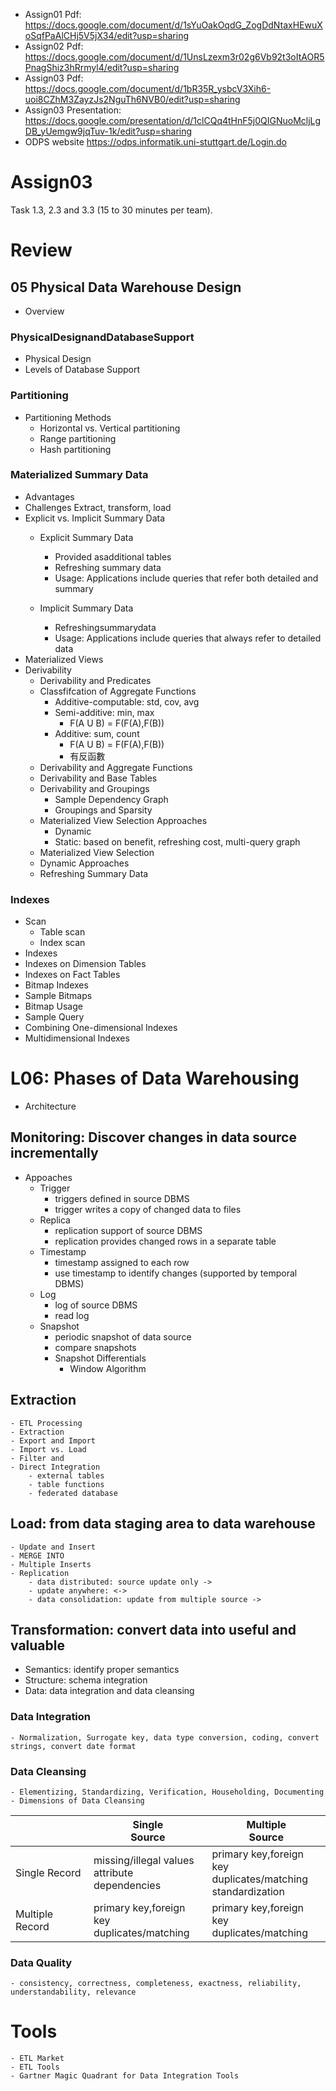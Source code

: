 - Assign01 Pdf: https://docs.google.com/document/d/1sYuOakOqdG_ZogDdNtaxHEwuXoSqfPaAlCHj5V5jX34/edit?usp=sharing
- Assign02 Pdf: https://docs.google.com/document/d/1UnsLzexm3r02g6Vb92t3oItAOR5PnagShiz3hRrmyl4/edit?usp=sharing
- Assign03 Pdf: https://docs.google.com/document/d/1bR35R_ysbcV3Xih6-uoi8CZhM3ZayzJs2NguTh6NVB0/edit?usp=sharing
- Assign03 Presentation: https://docs.google.com/presentation/d/1clCQq4tHnF5j0QIGNuoMcljLgDB_yUemgw9jqTuv-1k/edit?usp=sharing
- ODPS website https://odps.informatik.uni-stuttgart.de/Login.do

# Assign03


Task 1.3, 2.3 and 3.3 (15 to 30 minutes per team).

# Review
## 05 Physical Data Warehouse Design
- Overview
### PhysicalDesignandDatabaseSupport
- Physical Design
- Levels of Database Support

### Partitioning
- Partitioning Methods
	- Horizontal vs. Vertical partitioning
	- Range partitioning
	- Hash partitioning

### Materialized Summary Data
- Advantages
- Challenges
Extract, transform, load
- Explicit vs. Implicit Summary Data
	- Explicit Summary Data
		- Provided asadditional tables
		- Refreshing summary data
		- Usage: Applications include queries that refer both detailed and summary

	- Implicit Summary Data
		- Refreshingsummarydata
		- Usage: Applications include queries that always refer to detailed data
- Materialized Views
- Derivability
	- Derivability and Predicates
	- Classfifcation of Aggregate Functions
		- Additive-computable: std, cov, avg  
		- Semi-additive: min, max
			-  F(A U B) = F(F(A),F(B))
		- Additive: sum, count
			- F(A U B) = F(F(A),F(B))
			- 有反函數
	- Derivability and Aggregate Functions
	- Derivability and Base Tables
	- Derivability and Groupings
		- Sample Dependency Graph
		- Groupings and Sparsity
	- Materialized View Selection Approaches
		- Dynamic
		- Static: based on benefit, refreshing cost, multi-query graph
	- Materialized View Selection
	- Dynamic Approaches
	- Refreshing Summary Data

### Indexes
- Scan
	- Table scan
	- Index scan
- Indexes
- Indexes on Dimension Tables
- Indexes on Fact Tables
- Bitmap Indexes
- Sample Bitmaps
- Bitmap Usage
- Sample Query
- Combining One-dimensional Indexes
- Multidimensional Indexes


# L06: Phases of Data Warehousing
- Architecture

## Monitoring: Discover changes in data source incrementally
- Appoaches
	+ Trigger
		- triggers defined in source DBMS
		- trigger writes a copy of changed data to files
	+ Replica
		- replication support of source DBMS
		- replication provides changed rows in a separate table
	+ Timestamp
		- timestamp assigned to each row
		- use timestamp to identify changes (supported by temporal DBMS)
	+ Log
		- log of source DBMS
		- read log
	+ Snapshot
		- periodic snapshot of data source
		- compare snapshots
		- Snapshot Differentials
			- Window Algorithm
## Extraction
	- ETL Processing
	- Extraction
	- Export and Import
	- Import vs. Load
	- Filter and 
	- Direct Integration
		- external tables
		- table functions
		- federated database
## Load: from data staging area to data warehouse
	- Update and Insert
	- MERGE INTO
	- Multiple Inserts
	- Replication
		- data distributed: source update only ->
		- update anywhere: <->
		- data consolidation: update from multiple source ->

## Transformation: convert data into useful and valuable
- Semantics: identify proper semantics
- Structure: schema integration
- Data: data integration and data cleansing
### Data Integration
	- Normalization, Surrogate key, data type conversion, coding, convert strings, convert date format
### Data Cleansing
	- Elementizing, Standardizing, Verification, Householding, Documenting
	- Dimensions of Data Cleansing

|                 | Single<br>Source                                 | Multiple<br>Source                                                |
|-----------------|--------------------------------------------------|-------------------------------------------------------------------|
| Single Record   | missing/illegal values<br>attribute dependencies | primary key,foreign key<br>duplicates/matching<br>standardization |
| Multiple Record | primary key,foreign key<br>duplicates/matching   | primary key,foreign key<br>duplicates/matching                    |

### Data Quality
	- consistency, correctness, completeness, exactness, reliability, understandability, relevance

# Tools
	- ETL Market
	- ETL Tools
	- Gartner Magic Quadrant for Data Integration Tools
